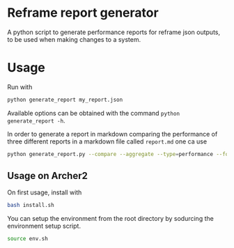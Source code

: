 # Reframe report generator

A python script to generate performance reports for reframe json outputs, to be used when making changes to a system.

# Usage

Run with 

```bash
python generate_report my_report.json
```

Available options can be obtained with the command `python generate_report -h`.

In order to generate a report in markdown comparing the performance of three different reports in a markdown file called `report.md` one ca use

```bash
python generate_report.py --compare --aggregate --type=performance --format=markdown report1.json  report2.json report3.json > report.md
```

## Usage on Archer2

On first usage, install with 

```bash
bash install.sh
```

You can setup the environment from the root directory by sodurcing the environment setup script.

```bash
source env.sh
```